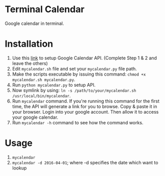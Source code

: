 # Terminal Calendar
Google calendar in terminal.

# Installation
1. Use this <a target="_blank" href="https://developers.google.com/google-apps/calendar/quickstart/python">link</a> to setup Google Calendar API. (Complete Step 1 & 2 and leave the others)
2. Edit `mycalendar.sh` file and set your `mycalendar.py` file path.
3. Make the scripts executable by issuing this command: `chmod +x mycalendar.sh mycalendar.py`.
4. Run `python mycalendar.py` to setup API.
5. Now symlink by using: `ln -s /path/to/your/mycalendar.sh /usr/local/bin/mycalendar`.
6. Run `mycalendar` command. If you're running this command for the first time, the API will generate a link for you to browse. Copy & paste it in your browser. Login into your google account. Then allow it to access your google calendar.
7. Run `mycalendar -h` command to see how the command works.

# Usage
1. `mycalendar`
2. `mycalendar -d 2016-04-01`; where -d specifies the date which want to lookup

